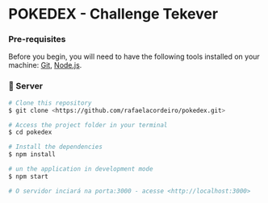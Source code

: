 # POKEDEX - Challenge Tekever

### Pre-requisites

Before you begin, you will need to have the following tools installed on your machine:
[Git](https://git-scm.com), [Node.js](https://nodejs.org/en/).

### 🎲 Server

```bash
# Clone this repository
$ git clone <https://github.com/rafaelacordeiro/pokedex.git>

# Access the project folder in your terminal
$ cd pokedex

# Install the dependencies
$ npm install

# un the application in development mode
$ npm start

# O servidor inciará na porta:3000 - acesse <http://localhost:3000>
```